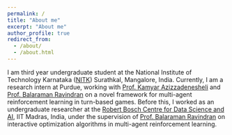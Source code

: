 ```yaml
---
permalink: /
title: "About me"
excerpt: "About me"
author_profile: true
redirect_from: 
  - /about/
  - /about.html
---
```


I am third year undergraduate student at the National Institute of Technology Karnataka ([NITK](https://www.nitk.ac.in/)) Surathkal, Mangalore, India. Currently, I am a research intern at Purdue, working with [Prof. Kamyar Azizzadenesheli](https://www.cs.purdue.edu/homes/kamyar/) and [Prof. Balaraman Ravindran](https://www.cse.iitm.ac.in/~ravi/) on a novel framework for multi-agent reinforcement learning in turn-based games. Before this, I worked as an undergraduate researcher at the [Robert Bosch Centre for Data Science and AI](https://rbcdsai.iitm.ac.in/), IIT Madras, India, under the supervision of [Prof. Balaraman Ravindran](https://www.cse.iitm.ac.in/~ravi/) on interactive optimization algorithms in multi-agent reinforcement learning.
